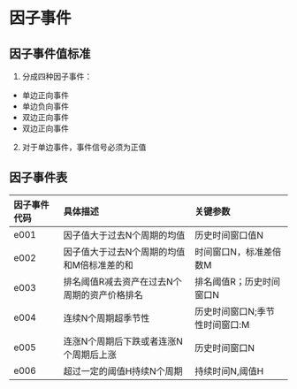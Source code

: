 # 因子事件

## 因子事件值标准

1. 分成四种因子事件：
  - 单边正向事件
  - 单边负向事件
  - 双边正向事件
  - 双边正向事件
2. 对于单边事件，事件信号必须为正值
## 因子事件表

| 因子事件代码 | 具体描述 | 关键参数 |
| :--- | :--- | :--- |
| e001 | 因子值大于过去N个周期的均值 | 历史时间窗口值N |
| e002 | 因子值大于过去N个周期的均值和M倍标准差的和| 时间窗口N，标准差倍数M|
| e003 | 排名阈值R减去资产在过去N个周期的资产价格排名 | 排名阈值R；历史时间窗口N |
| e004 | 连续N个周期超季节性 | 历史时间窗口N;季节性时间窗口:M |
| e005 | 连涨N个周期后下跌或者连涨N个周期后上涨 | 历史时间窗口N |
| e006 | 超过一定的阈值H持续N个周期 | 持续时间N,阈值H |




